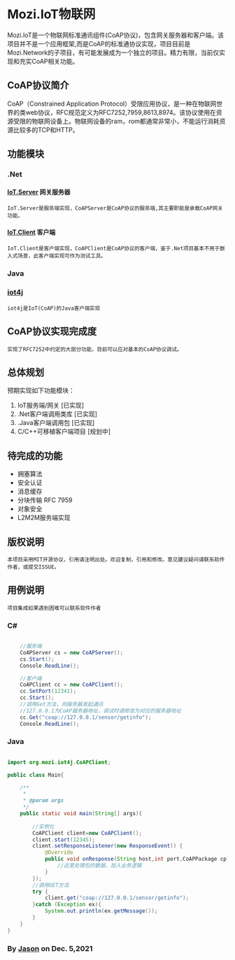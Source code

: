 ﻿# Mozi.IoT物联网

Mozi.IoT是一个物联网标准通讯组件(CoAP协议)，包含网关服务器和客户端。该项目并不是一个应用框架,而是CoAP的标准通协议实现，项目目前是Mozi.Network的子项目，有可能发展成为一个独立的项目。精力有限，当前仅实现和充实CoAP相关功能。

## CoAP协议简介
CoAP（Constrained Application Protocol）受限应用协议，是一种在物联网世界的类web协议，RFC规范定义为RFC7252,7959,8613,8974。该协议使用在资源受限的物联网设备上。物联网设备的ram，rom都通常非常小，不能运行消耗资源比较多的TCP和HTTP。

## 功能模块
### .Net 

#### [IoT.Server][iotserver] 网关服务器
	IoT.Server是服务端实现，CoAPServer是CoAP协议的服务端,其主要职能是承载CoAP网关功能。

#### [IoT.Client][iotclient] 客户端 
	IoT.Client是客户端实现，CoAPClient是CoAP协议的客户端，鉴于.Net项目基本不用于嵌入式场景，此客户端实现可作为测试工具。

### Java

### [iot4j][iot4j]
    iot4j是IoT(CoAP)的Java客户端实现

## CoAP协议实现完成度
	实现了RFC7252中约定的大部分功能，目前可以应对基本的CoAP协议调试。
 
## 总体规划

预期实现如下功能模块：

1. IoT服务端/网关          [已实现]
2. .Net客户端调用类库      [已实现]
3. .Java客户端调用包       [已实现]
4. C/C++可移植客户端项目   [规划中]

## 待完成的功能
- 拥塞算法
- 安全认证
- 消息缓存
- 分块传输 RFC 7959
- 对象安全
- L2M2M服务端实现

## 版权说明
	本项目采用MIT开源协议，引用请注明出处。欢迎复制，引用和修改。意见建议疑问请联系软件作者，或提交ISSUE。

## 用例说明
    项目集成如果遇到困难可以联系软件作者

### C#

~~~csharp

	//服务端
    CoAPServer cs = new CoAPServer();
    cs.Start();
    Console.ReadLine();

    //客户端
    CoAPClient cc = new CoAPClient();
    cc.SetPort(12341);
    cc.Start();
    //调用Get方法，向服务器发起通讯
    //127.0.0.1为CoAP服务器地址，调试时请修改为对应的服务器地址
    cc.Get("coap://127.0.0.1/sensor/getinfo");
    Console.ReadLine();

~~~

### Java

~~~Java

import org.mozi.iot4j.CoAPClient;

public class Main{

    /**
     *
     * @param args
     */
    public static void main(String[] args){
        
        //实例化
        CoAPClient client=new CoAPClient();
        client.start(12345);
        client.setResponseListener(new ResponseEvent() {
            @Override
            public void onResponse(String host,int port,CoAPPackage cp) {
                //这里处理包的数据，加入业务逻辑
            }
        });
        //调用GET方法
        try {
            client.get("coap://127.0.0.1/sensor/getinfo");
        }catch (Exception ex){
            System.out.println(ex.getMessage());
        }
    }
}

~~~

### By [Jason][1] on Dec. 5,2021

[1]:mailto:brotherqian@163.com
[iotserver]:../Mozi.IoT.Server
[iotclient]:../Mozi.IoT.Client
[iot4j]:https://gitee.com/myui/mozi.iot4j